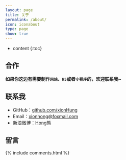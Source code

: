 ```yaml
---
layout: page
title: 关于
permalink: /about/
icon: iconabout
type: page
show: true
---
```


- content
{:toc}

## 合作

**如果你这边有需要制作`网站`、`H5`或者`小程序`的，欢迎联系我~**  

## 联系我

- GitHub：[github.com/xionHung](https://github.com/xionHung)
- Email：xionhong@foxmail.com
- 新浪微博：[Hong熊](https://weibo.com/u/3178561351)

## 留言

{% include comments.html %}
